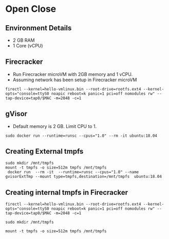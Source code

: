 # Open Close

## Environment Details
* 2 GB RAM
* 1 Core (vCPU)

## Firecracker

* Run Firecracker microVM with 2GB memory and 1 vCPU.
* Assuming network has been setup in Firecracker microVM
```
firectl --kernel=hello-vmlinux.bin --root-drive=rootfs.ext4 --kernel-opts="console=ttyS0 noapic reboot=k panic=1 pci=off nomodules rw" --tap-device=tap0/$MAC -m=2048 -c=1
```

## gVisor

* Default memory is 2 GB. Limit CPU to 1.
```
sudo docker run --runtime=runsc --cpus="1.0" --rm -it ubuntu:18.04
```

## Creating External tmpfs
```
sudo mkdir /mnt/tmpfs
mount -t tmpfs -o size=512m tmpfs /mnt/tmpfs
 docker run  --rm -it  --runtime=runsc --cpus="1.0" --name gvisorExtTmp --mount type=tmpfs,destination=/mnt/tmpfs  ubuntu:18.04
```
## Creating internal tmpfs in Firecracker
```
firectl --kernel=hello-vmlinux.bin --root-drive=rootfs.ext4 --kernel-opts="console=ttyS0 noapic reboot=k panic=1 pci=off nomodules rw" --tap-device=tap0/$MAC -m=2048 -c=1

sudo mkdir /mnt/tmpfs

mount -t tmpfs -o size=512m tmpfs /mnt/tmpfs
```

